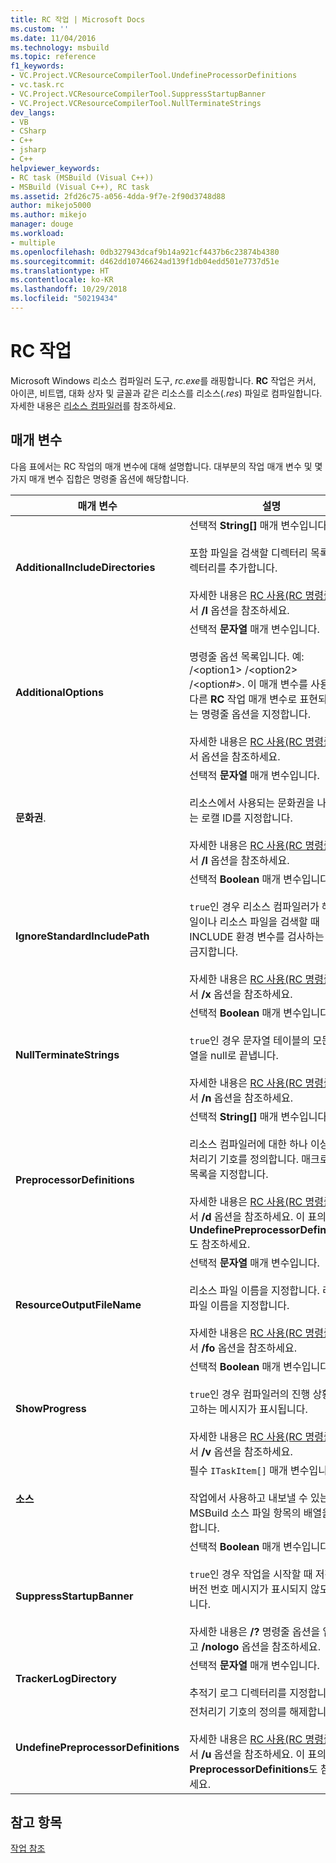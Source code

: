 ```yaml
---
title: RC 작업 | Microsoft Docs
ms.custom: ''
ms.date: 11/04/2016
ms.technology: msbuild
ms.topic: reference
f1_keywords:
- VC.Project.VCResourceCompilerTool.UndefineProcessorDefinitions
- vc.task.rc
- VC.Project.VCResourceCompilerTool.SuppressStartupBanner
- VC.Project.VCResourceCompilerTool.NullTerminateStrings
dev_langs:
- VB
- CSharp
- C++
- jsharp
- C++
helpviewer_keywords:
- RC task (MSBuild (Visual C++))
- MSBuild (Visual C++), RC task
ms.assetid: 2fd26c75-a056-4dda-9f7e-2f90d3748d88
author: mikejo5000
ms.author: mikejo
manager: douge
ms.workload:
- multiple
ms.openlocfilehash: 0db327943dcaf9b14a921cf4437b6c23874b4380
ms.sourcegitcommit: d462dd10746624ad139f1db04edd501e7737d51e
ms.translationtype: HT
ms.contentlocale: ko-KR
ms.lasthandoff: 10/29/2018
ms.locfileid: "50219434"
---
```

# <a name="rc-task"></a>RC 작업
Microsoft Windows 리소스 컴파일러 도구, *rc.exe*를 래핑합니다. **RC** 작업은 커서, 아이콘, 비트맵, 대화 상자 및 글꼴과 같은 리소스를 리소스(*.res*) 파일로 컴파일합니다. 자세한 내용은 [리소스 컴파일러](https://docs.microsoft.com/windows/desktop/menurc/resource-compiler)를 참조하세요.
  
## <a name="parameters"></a>매개 변수  
 다음 표에서는 RC 작업의 매개 변수에 대해 설명합니다. 대부분의 작업 매개 변수 및 몇 가지 매개 변수 집합은 명령줄 옵션에 해당합니다.  
  
|매개 변수|설명|  
|---------------|-----------------|  
|**AdditionalIncludeDirectories**|선택적 **String[]** 매개 변수입니다.<br /><br /> 포함 파일을 검색할 디렉터리 목록에 디렉터리를 추가합니다.<br /><br /> 자세한 내용은 [RC 사용(RC 명령줄)](http://go.microsoft.com/fwlink/?LinkId=155730)에서 **/I** 옵션을 참조하세요.|  
|**AdditionalOptions**|선택적 **문자열** 매개 변수입니다.<br /><br /> 명령줄 옵션 목록입니다. 예: /\<option1> /\<option2> /\<option#>. 이 매개 변수를 사용하여 다른 **RC** 작업 매개 변수로 표현되지 않는 명령줄 옵션을 지정합니다.<br /><br /> 자세한 내용은 [RC 사용(RC 명령줄)](http://go.microsoft.com/fwlink/?LinkId=155730)에서 옵션을 참조하세요.|  
|**문화권**.|선택적 **문자열** 매개 변수입니다.<br /><br /> 리소스에서 사용되는 문화권을 나타내는 로캘 ID를 지정합니다.<br /><br /> 자세한 내용은 [RC 사용(RC 명령줄)](http://go.microsoft.com/fwlink/?LinkId=155730)에서 **/l** 옵션을 참조하세요.|  
|**IgnoreStandardIncludePath**|선택적 **Boolean** 매개 변수입니다.<br /><br /> `true`인 경우 리소스 컴파일러가 헤더 파일이나 리소스 파일을 검색할 때 INCLUDE 환경 변수를 검사하는 것을 금지합니다.<br /><br /> 자세한 내용은 [RC 사용(RC 명령줄)](http://go.microsoft.com/fwlink/?LinkId=155730)에서 **/x** 옵션을 참조하세요.|  
|**NullTerminateStrings**|선택적 **Boolean** 매개 변수입니다.<br /><br /> `true`인 경우 문자열 테이블의 모든 문자열을 null로 끝냅니다.<br /><br /> 자세한 내용은 [RC 사용(RC 명령줄)](http://go.microsoft.com/fwlink/?LinkId=155730)에서 **/n** 옵션을 참조하세요.|  
|**PreprocessorDefinitions**|선택적 **String[]** 매개 변수입니다.<br /><br /> 리소스 컴파일러에 대한 하나 이상의 전처리기 기호를 정의합니다. 매크로 기호 목록을 지정합니다.<br /><br /> 자세한 내용은 [RC 사용(RC 명령줄)](http://go.microsoft.com/fwlink/?LinkId=155730)에서 **/d** 옵션을 참조하세요. 이 표의 **UndefinePreprocessorDefinitions**도 참조하세요.|  
|**ResourceOutputFileName**|선택적 **문자열** 매개 변수입니다.<br /><br /> 리소스 파일 이름을 지정합니다. 리소스 파일 이름을 지정합니다.<br /><br /> 자세한 내용은 [RC 사용(RC 명령줄)](http://go.microsoft.com/fwlink/?LinkId=155730)에서 **/fo** 옵션을 참조하세요.|  
|**ShowProgress**|선택적 **Boolean** 매개 변수입니다.<br /><br /> `true`인 경우 컴파일러의 진행 상황을 보고하는 메시지가 표시됩니다.<br /><br /> 자세한 내용은 [RC 사용(RC 명령줄)](http://go.microsoft.com/fwlink/?LinkId=155730)에서 **/v** 옵션을 참조하세요.|  
|**소스**|필수 `ITaskItem[]` 매개 변수입니다.<br /><br /> 작업에서 사용하고 내보낼 수 있는 MSBuild 소스 파일 항목의 배열을 정의합니다.|  
|**SuppressStartupBanner**|선택적 **Boolean** 매개 변수입니다.<br /><br /> `true`인 경우 작업을 시작할 때 저작권과 버전 번호 메시지가 표시되지 않도록 합니다.<br /><br /> 자세한 내용은 **/?** 명령줄 옵션을 입력하고 **/nologo** 옵션을 참조하세요.|  
|**TrackerLogDirectory**|선택적 **문자열** 매개 변수입니다.<br /><br /> 추적기 로그 디렉터리를 지정합니다.|  
|**UndefinePreprocessorDefinitions**|전처리기 기호의 정의를 해제합니다.<br /><br /> 자세한 내용은 [RC 사용(RC 명령줄)](http://go.microsoft.com/fwlink/?LinkId=155730)에서 **/u** 옵션을 참조하세요. 이 표의 **PreprocessorDefinitions**도 참조하세요.|  
  
## <a name="see-also"></a>참고 항목  
 [작업 참조](../msbuild/msbuild-task-reference.md)